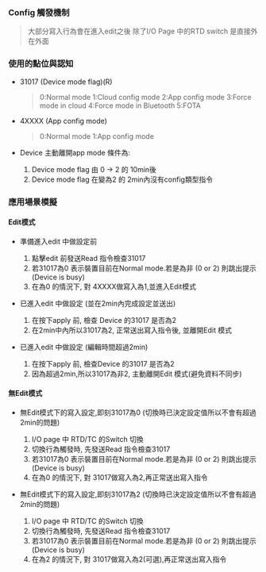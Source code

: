 ### Config 觸發機制

> 大部分寫入行為會在進入edit之後
> 除了I/O Page 中的RTD switch 是直接外在外面
> 

### 使用的點位與認知
- 31017 (Device mode flag)(R)
  > 0:Normal mode
  > 1:Cloud config mode
  > 2:App config mode
  > 3:Force mode in cloud
  > 4:Force mode in Bluetooth
  > 5:FOTA 

- 4XXXX (App config mode)
  > 0:Normal mode
  > 1:App config mode
  

- Device 主動離開app mode 條件為:
   1.  Device mode flag 由 0 -> 2 的 10min後
   2.  Device mode flag 在變為2 的 2min內沒有config類型指令

   
### 應用場景模擬

#### Edit模式
- 準備進入edit 中做設定前
  1. 點擊edit 前發送Read 指令檢查31017
  2. 若31017為0 表示裝置目前在Normal mode.若是為非 (0 or 2) 則跳出提示(Device is busy)
  3. 在為0 的情況下, 對 4XXXX做寫入為1,並進入Edit模式

- 已進入edit 中做設定 (並在2min內完成設定並送出)
  1. 在按下apply 前, 檢查 Device 的31017 是否為2
  2. 在2min中內所以31017為2, 正常送出寫入指令後, 並離開Edit 模式

- 已進入edit 中做設定 (編輯時間超過2min)
  1. 在按下apply 前, 檢查Device 的31017 是否為2
  2. 因為超過2min,所以31017為非2, 主動離開Edit 模式(避免資料不同步)
  
#### 無Edit模式
- 無Edit模式下的寫入設定,即刻31017為0 (切換時已決定設定值所以不會有超過2min的問題)
  1. I/O page 中 RTD/TC 的Switch 切換
  2. 切換行為觸發時, 先發送Read 指令檢查31017
  3. 若31017為0 表示裝置目前在Normal mode.若是為非 (0 or 2) 則跳出提示(Device is busy)
  4. 在為0 的情況下, 對 31017做寫入為2,再正常送出寫入指令

- 無Edit模式下的寫入設定,即刻31017為2 (切換時已決定設定值所以不會有超過2min的問題)
  1. I/O page 中 RTD/TC 的Switch 切換
  2. 切換行為觸發時, 先發送Read 指令檢查31017
  3. 若31017為0 表示裝置目前在Normal mode.若是為非 (0 or 2) 則跳出提示(Device is busy)
  4. 在為2 的情況下, 對 31017做寫入為2(可選),再正常送出寫入指令
  
